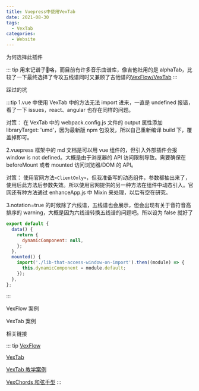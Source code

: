```yaml
---
title: Vuepress中使用VexTab
date: 2021-08-30
tags:
  - VexTab
categories:
  - Website
---
```


为何选择此插件

::: tip
用来记谱子:musical_score:咯，而目前有许多音乐曲谱库，像吉他社用的是 alphaTab，比较了一下最终选择了专攻五线谱同时又兼顾了吉他谱的[VexFlow/VexTab](https://www.jianshu.com/p/a4ad9337decb)
:::

踩过的坑

:::tip
1.vue 中使用 VexTab 中的方法无法 import 进来，一直是 undefined 报错，看了一下 issues，react、angular 也存在同样的问题。

对策：
在 VexTab 中的 webpack.config.js 文件的 output 属性添加 libraryTarget: 'umd'，因为最新版 npm 包没发，所以自己重新编译 build 下，覆盖掉即可。

2.vuepress 框架中的 md 文档是可以用 vue 组件的，但引入外部插件会报 window is not defined。大概是由于浏览器的 API 访问限制导致。需要确保在 beforeMount 或者 mounted 访问浏览器/DOM 的 API。

对策：
使用官网方法`<ClientOnly>`，但我准备写的动态组件，参数都抽出来了，使用后此方法后参数失效。所以使用官网提供的另一种方法在组件中动态引入。官网还有种方法通过 enhanceApp.js 中 Mixin 来处理，以后有空在研究。

3.notation=true 的时候除了六线谱，五线谱也会展示，但会出现有关于音符音高排序的 warning，大概是因为六线谱转换五线谱的问题吧。所以设为 false 就好了

```js
export default {
  data() {
    return {
      dynamicComponent: null,
    };
  },
  mounted() {
    import('./lib-that-access-window-on-import').then((module) => {
      this.dynamicComponent = module.default;
    });
  },
};
```

:::

VexFlow 案例

<div id="easy_score"></div>

<script>
import Vex from 'vexflow';
export default {
  mounted(){
    this.drawTabByEasyScore();
  },
  methods:{
    drawTabByEasyScore(){
      const vf = new Vex.Flow.Factory({
      renderer: {elementId: 'easy_score', width: 500, height: 200}
    });

    const score = vf.EasyScore();
    const system = vf.System();

    system.addStave({
      voices: [
        score.voice(score.notes('C#5/q, B4, A4, G#4', {stem: 'up'})),
        score.voice(score.notes('C#4/h, C#4', {stem: 'down'}))
      ]
    }).addClef('treble').addTimeSignature('4/4');

    vf.draw();
    },
  }
}
</script>

VexTab 案例

<VexTab :data="`
          tabstave notation=false key=A time=4/4
          notes :q =|: (5/2.5/3.7/4) :8 7-5h6/3 ^3^ 5h6-7/5 ^3^ :q 7V/4 |
          notes :8 t12p7/4 s5s3/4 :8 3s:16:5-7/5 :q p5/4
          text :w, |#segno, ,|, :hd, , #tr
        `" />

相关链接

::: tip
[VexFlow](https://github.com/0xfe/vexflow)

[VexTab](https://github.com/0xfe/vextab)

[VexTab 教学案例](http://vexflow.com/vextab/tutorial.html)

[VexChords 和弦手型](https://github.com/0xfe/vexchords)
:::
